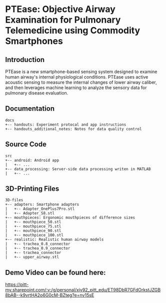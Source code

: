 # PTEase: Objective Airway Examination for Pulmonary Telemedicine using Commodity Smartphones
## Introduction
PTEase is a new smartphone-based sensing system designed to examine human airway's internal physiological conditions. PTEase uses active acoustic sensing to measure the internal changes of lower airway caliber, and then leverages machine learning to analyze the sensory data for pulmonary disease evaluation.
## Documentation
```
docs
+-- handouts: Experiment protocal and app instructions
+-- handouts_additional_notes: Notes for data quality control
```
## Source Code
```
src
+-- android: Android app
|   +-- ...
+-- data_processing: Server-side data processing writen in MATLAB
|   +-- ...
```
## 3D-Printing Files
```
3D-files
+-- adapters: Smartphone adapters
|   +-- Adapter_OnePlus7Pro.stl
|   +-- Adapter_S8.stl
+-- mouthpieces: Ergonomic mouthpieces of difference sizes
|   +-- mouthpiece_50.stl
|   +-- mouthpiece_75.stl
|   +-- mouthpiece_90.stl
|   +-- mouthpiece_100.stl
+-- realistic: Realistic human airway models
|   +-- trachea_0.8_connector
|   +-- trachea_0.9_connector
|   +-- trachea_connector
|   +-- upper_airway.stl
```
## Demo Video can be found here:
https://pitt-my.sharepoint.com/:v:/g/personal/xiy92_pitt_edu/ET98DbR7GFdOrkstJZGB8bAB--k9vrtHA2o6G0cM-BZteg?e=nv15sE
